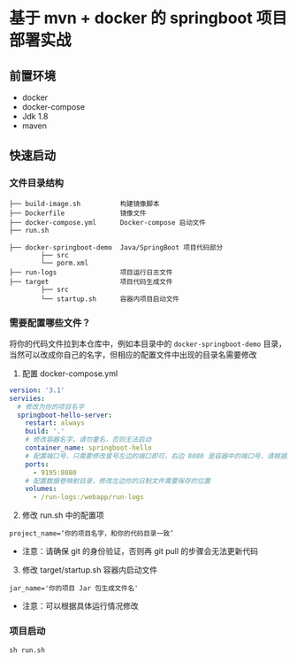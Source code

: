 # 基于 mvn + docker 的 springboot 项目部署实战

## 前置环境

- docker
- docker-compose
- Jdk 1.8
- maven



## 快速启动

### 文件目录结构

```
├── build-image.sh          构建镜像脚本
├── Dockerfile              镜像文件
├── docker-compose.yml      Docker-compose 启动文件
├── run.sh

├── docker-springboot-demo  Java/SpringBoot 项目代码部分
        ├── src
        └── porm.xml
├── run-logs                项目运行日志文件
├── target                  项目代码生成文件
        ├── src
        └── startup.sh      容器内项目启动文件
```

### 需要配置哪些文件？

将你的代码文件拉到本仓库中，例如本目录中的 `docker-springboot-demo` 目录，当然可以改成你自己的名字，但相应的配置文件中出现的目录名需要修改

1. 配置 docker-compose.yml

```yml
version: '3.1'
serviies:
  # 修改为你的项目名字
  springboot-hello-server:
    restart: always
    build: '.'
    # 修改容器名字，请勿重名，否则无法启动
    container_name: springboot-hello
    # 配置端口号，只需要修改冒号左边的端口即可，右边 8080 是容器中的端口号，请根据实际情况来修改
    ports:
      - 9195:8080
    # 配置数据卷映射目录，修改左边你的日制文件需要保存的位置
    volumes:
      - /run-logs:/webapp/run-logs
```

2. 修改 run.sh 中的配置项

```shell
project_name=‘你的项目名字，和你的代码目录一致’
```

- 注意：请确保 git 的身份验证，否则再 git pull 的步骤会无法更新代码

3. 修改 target/startup.sh 容器内启动文件

```shell
jar_name='你的项目 Jar 包生成文件名'
```

- 注意：可以根据具体运行情况修改

### 项目启动

```shell
sh run.sh
```

